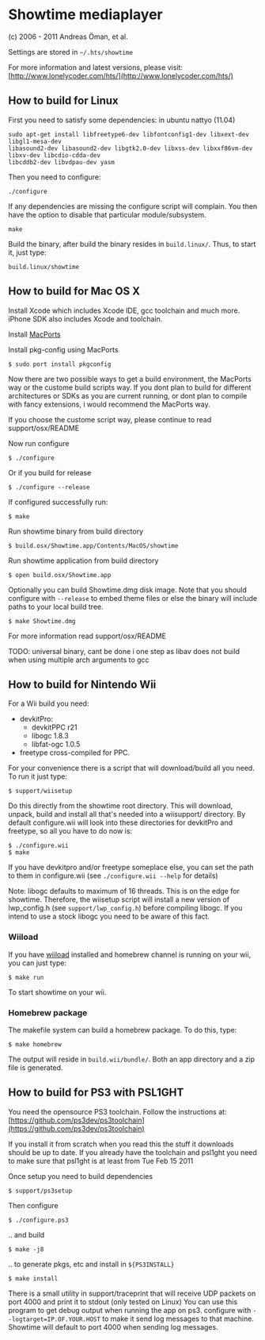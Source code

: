 Showtime mediaplayer
====================

(c) 2006 - 2011 Andreas Öman, et al.

Settings are stored in `~/.hts/showtime`

For more information and latest versions, please visit:
[http://www.lonelycoder.com/hts/](http://www.lonelycoder.com/hts/)

## How to build for Linux

First you need to satisfy some dependencies:
in ubuntu nattyo (11.04)  

	sudo apt-get install libfreetype6-dev libfontconfig1-dev libxext-dev libgl1-mesa-dev 
	libasound2-dev libasound2-dev libgtk2.0-dev libxss-dev libxxf86vm-dev libxv-dev libcdio-cdda-dev 
	libcddb2-dev libvdpau-dev yasm


Then you need to configure:

	./configure

If any dependencies are missing the configure script will complain.
You then have the option to disable that particular module/subsystem.

	make

Build the binary, after build the binary resides in `build.linux/`.
Thus, to start it, just type:

	build.linux/showtime


## How to build for Mac OS X

Install Xcode which includes Xcode IDE, gcc toolchain and much more. iPhone SDK also
includes Xcode and toolchain.

Install [MacPorts](http://www.macports.org)

Install pkg-config using MacPorts

	$ sudo port install pkgconfig

Now there are two possible ways to get a build environment, the MacPorts way
or the custome build scripts way. If you dont plan to build for different
architectures or SDKs as you are current running, or dont plan to compile with
fancy extensions, i would recommend the MacPorts way.

If you choose the custome script way, please continue to read support/osx/README

Now run configure

	$ ./configure

Or if you build for release

	$ ./configure --release

If configured successfully run:

	$ make

Run showtime binary from build directory

	$ build.osx/Showtime.app/Contents/MacOS/showtime

Run showtime application from build directory

	$ open build.osx/Showtime.app

Optionally you can build Showtime.dmg disk image. Note that you should
configure with `--release` to embed theme files or else the binary will
include paths to your local build tree.

	$ make Showtime.dmg

For more information read support/osx/README

TODO: universal binary, cant be done i one step as libav does not
build when using multiple arch arguments to gcc


## How to build for Nintendo Wii

For a Wii build you need:

-  devkitPro:
   -   devkitPPC r21
   -   libogc 1.8.3
   -   libfat-ogc 1.0.5
-  freetype cross-compiled for PPC.

For your convenience there is a script that will download/build all
you need.  To run it just type:

	$ support/wiisetup

Do this directly from the showtime root directory. This will download,
unpack, build and install all that's needed into a wiisupport/
directory. By default configure.wii will look into these directories
for devkitPro and freetype, so all you have to do now is:

	$ ./configure.wii
	$ make

If you have devkitpro and/or freetype someplace else, you can set
the path to them in configure.wii (see `./configure.wii --help` for details)

Note: libogc defaults to maximum of 16 threads.
This is on the edge for showtime. Therefore, the wiisetup script will
install a new version of lwp_config.h (see `support/lwp_config.h`) before
compiling libogc. If you intend to use a stock libogc you need to be aware
of this fact.


### Wiiload

If you have [wiiload](http://wiibrew.org/wiki/Wiiload)
installed and homebrew channel is running on your wii, you can just type:

	$ make run

To start showtime on your wii.

### Homebrew package

The makefile system can build a homebrew package. To do this, type:

	$ make homebrew

The output will reside in `build.wii/bundle/`. Both an app directory
and a zip file is generated.


## How to build for PS3 with PSL1GHT

You need the opensource PS3 toolchain. Follow the instructions at:
[https://github.com/ps3dev/ps3toolchain](https://github.com/ps3dev/ps3toolchain)

If you install it from scratch when you read this the stuff it downloads
should be up to date. If you already have the toolchain and psl1ght
you need to make sure that psl1ght is at least from Tue Feb 15 2011

Once setup you need to build dependencies

	$ support/ps3setup

Then configure

	$ ./configure.ps3

.. and build

	$ make -j8

.. to generate pkgs, etc and install in `${PS3INSTALL}`

	$ make install

There is a small utility in support/traceprint that will receive UDP
packets on port 4000 and print it to stdout (only tested on Linux)
You can use this program to get debug output when running the app
on ps3. configure with `--logtarget=IP.OF.YOUR.HOST` to make it send
log messages to that machine. Showtime will default to port 4000 when
sending log messages.
